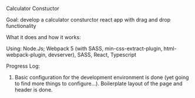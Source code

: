 
Calculator Constuctor

Goal: develop a calculator consturctor react app with drag and drop functionality

What it does and how it works: 
   

Using: Node.Js; Webpack 5 (with SASS, min-css-extract-plugin, html-webpack-plugin,
       devserver), SASS, React, Typescript

Progress Log:

1. Basic configuration for the development environment is done (yet going to find more 
   things to configure...).
   Boilerplate layout of the page and header is done.

